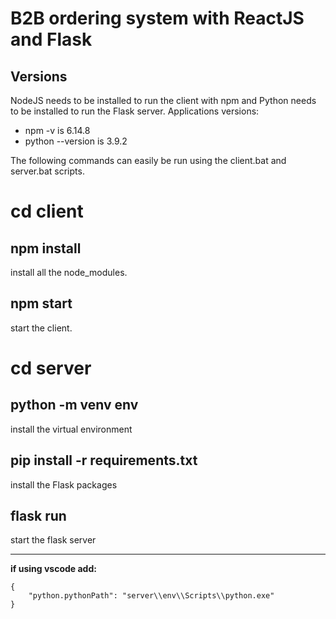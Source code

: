# B2B ordering system with ReactJS and Flask

## Versions
NodeJS needs to be installed to run the client with npm and Python needs to be installed to run the Flask server. Applications versions:
- npm -v is 6.14.8
- python --version is 3.9.2

The following commands can easily be run using the client.bat and server.bat scripts.

# cd client 

## npm install
install all the node_modules.

## npm start 
start the client.

# cd server

## python -m venv env 
install the virtual environment

## pip install -r requirements.txt 
install the Flask packages 

## flask run 
start the flask server

---
**if using vscode add:**
```
{
    "python.pythonPath": "server\\env\\Scripts\\python.exe"
}